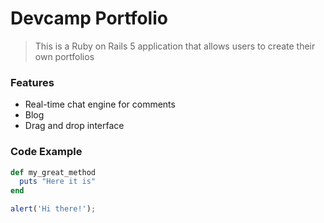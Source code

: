 # Devcamp Portfolio

> This is a Ruby on Rails 5 application that allows users to create their own portfolios

### Features

- Real-time chat engine for comments
- Blog
- Drag and drop interface

### Code Example

``` ruby
def my_great_method
  puts "Here it is"
end
```

``` javascript
alert('Hi there!');
```